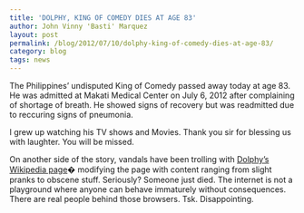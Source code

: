```yaml
---
title: 'DOLPHY, KING OF COMEDY DIES AT AGE 83'
author: John Vinny 'Basti' Marquez
layout: post
permalink: /blog/2012/07/10/dolphy-king-of-comedy-dies-at-age-83/
category: blog
tags: news
---
```

The Philippines&#8217; undisputed King of Comedy passed away today at age 83. He was admitted at Makati Medical Center on July 6, 2012 after complaining of shortage of breath. He showed signs of recovery but was readmitted due to reccuring signs of pneumonia.

I grew up watching his TV shows and Movies. Thank you sir for blessing us with laughter. You will be missed.

On another side of the story, vandals have been trolling with <a href="http://en.wikipedia.org/wiki/Dolphy" target="_blank">Dolphy&#8217;s Wikipedia page</a>� modifying the page with content ranging from slight pranks to obscene stuff. Seriously? Someone just died. The internet is not a playground where anyone can behave immaturely without consequences. There are real people behind those browsers. Tsk. Disappointing.